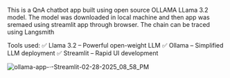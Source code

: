 This is a QnA chatbot app built using open source OLLAMA LLama 3.2 model.
The model was downloaded in local machine and then app was sremaed using streamlit app through browser.
The chain can be traced using Langsmith

Tools used:
✅ Llama 3.2 – Powerful open-weight LLM
✅ Ollama – Simplified LLM deployment
✅ Streamlit – Rapid UI development


![ollama-app-·-Streamlit-02-28-2025_08_58_PM](https://github.com/user-attachments/assets/caaa3b70-907b-4bd2-b8db-b9b2d877e0cc)
